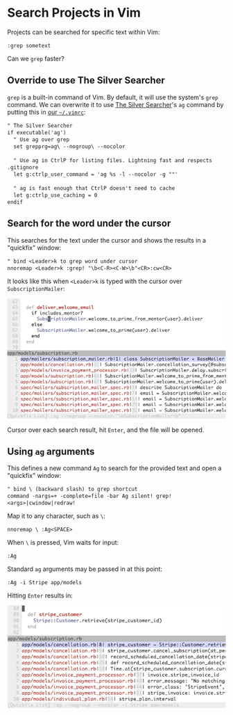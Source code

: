 # Search Projects in Vim

Projects can be searched for specific text within Vim:

```
:grep sometext
```

Can we `grep` faster?

## Override to use The Silver Searcher

`grep` is a built-in command of Vim.
By default, it will use the system's `grep` command.
We can overwrite it to use
[The Silver Searcher](https://github.com/ggreer/the_silver_searcher)'s
`ag` command by putting this in
[our `~/.vimrc`](https://github.com/statusok/statusok/blob/master/dotfiles/editor/vimrc):

```vim
" The Silver Searcher
if executable('ag')
  " Use ag over grep
  set grepprg=ag\ --nogroup\ --nocolor

  " Use ag in CtrlP for listing files. Lightning fast and respects .gitignore
  let g:ctrlp_user_command = 'ag %s -l --nocolor -g ""'

  " ag is fast enough that CtrlP doesn't need to cache
  let g:ctrlp_use_caching = 0
endif
```

## Search for the word under the cursor

This searches for the text under the cursor
and shows the results in a "quickfix" window:

```vim
" bind <Leader>k to grep word under cursor
nnoremap <Leader>k :grep! "\b<C-R><C-W>\b"<CR>:cw<CR>
```

It looks like this when `<Leader>k`
is typed with the cursor over `SubscriptionMailer`:

![''](images/quickfix-under-cursor.png)

Cursor over each search result, hit `Enter`, and the file will be opened.

## Using `ag` arguments

This defines a new command `Ag` to search for the provided text
and open a "quickfix" window:

```vim
" bind \ (backward slash) to grep shortcut
command -nargs=+ -complete=file -bar Ag silent! grep! <args>|cwindow|redraw!
```

Map it to any character, such as `\`:

```vim
nnoremap \ :Ag<SPACE>
```

When `\` is pressed, Vim waits for input:

```vim
:Ag
```

Standard `ag` arguments may be passed in at this point:

```vim
:Ag -i Stripe app/models
```

Hitting `Enter` results in:

![''](images/quickfix-custom-command.png)
